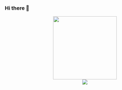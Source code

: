 ### Hi there 👋
<p align="center">
  <img src="https://github.com/zakalt/zakalt/blob/main/github.gif" width=200>
    <br>
  <img src="https://github-readme-stats.vercel.app/api/top-langs/?username=zakalt&&theme=dark&layout=compact">
  <br>
</p>
<!--
**zakalt/zakalt** is a ✨ _special_ ✨ repository because its `README.md` (this file) appears on your GitHub profile.

Here are some ideas to get you started:

- 🔭 I’m currently working on ...
- 🌱 I’m currently learning ...
- 👯 I’m looking to collaborate on ...
- 🤔 I’m looking for help with ...
- 💬 Ask me about ...
- 📫 How to reach me: ...
- 😄 Pronouns: ...
- ⚡ Fun fact: ...
-->
